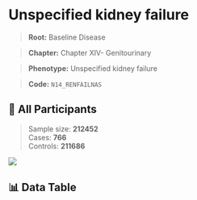 # Unspecified kidney failure

> **Root:** Baseline Disease  

> **Chapter:** Chapter XIV- Genitourinary  

> **Phenotype:** Unspecified kidney failure  

> **Code:** `N14_RENFAILNAS`

## 🧪 All Participants  
> Sample size: **212452**  
> Cases: **766**  
> Controls: **211686**
<img src="/Sensitive/Figures/ALL/Incidence/N14_RENFAILNAS.png"/>

## 📊 Data Table
<CsvTableMRF src="/Sensitive/Data/ALL/Incidence/COX_N14_RENFAILNAS.csv"/>

